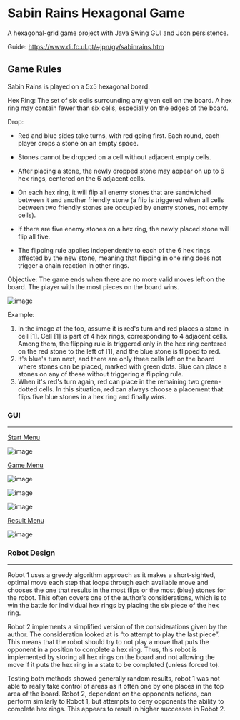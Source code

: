 # Sabin Rains Hexagonal Game

A hexagonal-grid game project with Java Swing GUI and Json persistence.

Guide: https://www.di.fc.ul.pt/~jpn/gv/sabinrains.htm 

## Game Rules

Sabin Rains is played on a 5x5 hexagonal board.

Hex Ring: The set of six cells surrounding any given cell on the board. A hex ring may contain fewer 
than six cells, especially on the edges of the board.

Drop:

- Red and blue sides take turns, with red going first. Each round, each player drops a stone on an 
empty space.

- Stones cannot be dropped on a cell without adjacent empty cells.

- After placing a stone, the newly dropped stone may appear on up to 6 hex rings, centered on the 
6 adjacent cells.
  
- On each hex ring, it will flip all enemy stones that are sandwiched between it and another 
friendly stone (a flip is triggered when all cells between two friendly stones are occupied by 
enemy stones, not empty cells).
- If there are five enemy stones on a hex ring, the newly placed stone will flip all five.
- The flipping rule applies independently to each of the 6 hex rings affected by the new stone, 
meaning that flipping in one ring does not trigger a chain reaction in other rings.

Objective: The game ends when there are no more valid moves left on the board. The player with the 
most pieces on the board wins.

![image](https://github.com/user-attachments/assets/b9a995aa-0029-494d-a6ab-f20ec70ca5a6)

Example:

1. In the image at the top, assume it is red's turn and red places a stone in cell [1]. Cell [1] is part of 4 hex 
rings, corresponding to 4 adjacent cells. Among them, the flipping rule is triggered only in the hex ring 
centered on the red stone to the left of [1], and the blue stone is flipped to red.
2. It's blue's turn next, and there are only three cells left on the board where stones can be placed, 
marked with green dots. Blue can place a stones on any of these without triggering a flipping rule.
3. When it's red's turn again, red can place in the remaining two green-dotted cells. In this situation, red 
can always choose a placement that flips five blue stones in a hex ring and finally wins.

### GUI
****
<ins>Start Menu</ins>

![image](https://github.com/user-attachments/assets/ffab112e-fdf3-4faa-9187-29fb39b8f58b)


<ins>Game Menu</ins>

![image](https://github.com/user-attachments/assets/baf3ad40-c688-4ae2-a8f4-c151fedbcbf9)

![image](https://github.com/user-attachments/assets/7f2e4bdd-dbeb-4a03-ae07-13a59852f2ce)

![image](https://github.com/user-attachments/assets/f89f4363-b8ba-41cf-a87d-8bcf1189d5f3)

<ins>Result Menu</ins>

![image](https://github.com/user-attachments/assets/3c79a0ba-e202-440b-bcfa-d831f3ac0a85)

### Robot Design
****

Robot 1 uses a greedy algorithm approach as it makes a short-sighted, optimal move each step that loops
through each available move and chooses the one that results in the most flips or the most (blue) stones
for the robot. This often covers one of the author’s considerations, which is to win the battle for individual
hex rings by placing the six piece of the hex ring.

Robot 2 implements a simplified version of the considerations given by the author. The consideration
looked at is “to attempt to play the last piece”. This means that the robot should try to not play a move
that puts the opponent in a position to complete a hex ring. Thus, this robot is implemented by storing all
hex rings on the board and not allowing the move if it puts the hex ring in a state to be completed (unless
forced to).

Testing both methods showed generally random results, robot 1 was not able to really take control of
areas as it often one by one places in the top area of the board. Robot 2, dependent on the opponents
actions, can perform similarly to Robot 1, but attempts to deny opponents the ability to complete hex
rings. This appears to result in higher successes in Robot 2.
